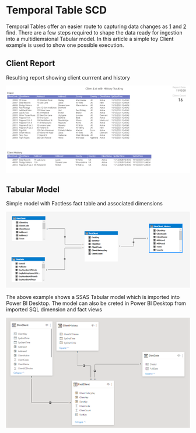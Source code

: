 # Temporal Table SCD

Temporal Tables offer an easier route to capturing data changes as [1](https://www.timmitchell.net/post/2019/04/02/using-temporal-tables-for-slowly-changing-dimensions/) and [2](https://www.sqlservercentral.com/articles/slowly-changing-dimensions-using-t-sql-merge) find. There are a few steps required to shape the data ready for ingestion into a multidiemsional Tabular model. 
In this article a simple toy Client example is used to show one possible execution.

## Client Report
Resulting report showing client currrent and history 

![Power BI Client Report](scdTeprlTabsPbi.PNG)

## Tabular Model
Simple model with Factless fact table and associated dimensions

![Model SSAS](scdTeprlTabsPbiMdlSSAS.PNG)

The above example shows a SSAS Tabular model which is imported into Power BI Desktop. The model can also be creted in Power BI Desktop from imported SQL dimension and fact views 

![Model](scdTeprlTabsPbiMdl.PNG)
